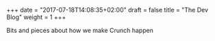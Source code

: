 +++
date = "2017-07-18T14:08:35+02:00"
draft = false
title = "The Dev Blog"
weight = 1
+++

Bits and pieces about how we make Crunch happen
